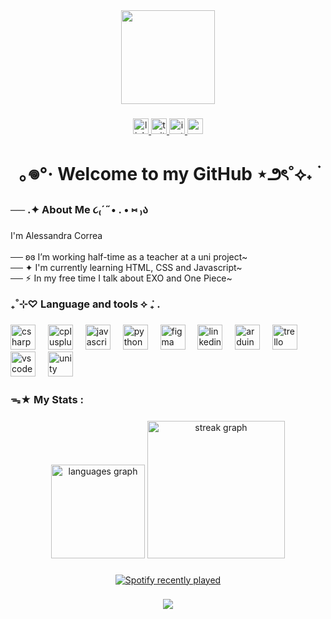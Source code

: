 <div align="center">
  <img height="150" src="https://media3.giphy.com/media/v1.Y2lkPTc5MGI3NjExaGprMXN0MXphbXU2eXBkbHZ0cTd2bzUzbnhvaWd3NWt4YnExNnhudCZlcD12MV9pbnRlcm5hbF9naWZfYnlfaWQmY3Q9Zw/Ad91OoLyqki6f0ICEe/giphy.gif"  />
</div>

###

<div align="center">
  <a href="https://www.linkedin.com/in/alessandraesilvacorrea/" target="_blank">
    <img src="https://img.shields.io/static/v1?message=LinkedIn&logo=linkedin&label=&color=0077B5&logoColor=white&labelColor=&style=for-the-badge" height="25" alt="linkedin logo"  />
  </a>
  <a href="https://www.instagram.com/fairylikegirl/" target="_blank">
    <img src="https://img.shields.io/static/v1?message=Twitter&logo=twitter&label=&color=1DA1F2&logoColor=white&labelColor=&style=for-the-badge" height="25" alt="twitter logo"  />
  </a>
  <a href="https://www.instagram.com/alessandra.img/" target="_blank">
    <img src="https://img.shields.io/static/v1?message=Instagram&logo=instagram&label=&color=E4405F&logoColor=white&labelColor=&style=for-the-badge" height="25" alt="instagram logo"  />
  </a>
  <a href="mailto:alessandraesilvacorrea@gmail.com" target="_blank">
    <img src="https://img.shields.io/static/v1?message=Gmail&logo=gmail&label=&color=D14836&logoColor=white&labelColor=&style=for-the-badge" height="25" alt="gmail logo"  />
  </a>
</div>

###

<h1 align="center">｡𖦹°‧ Welcome to my GitHub ⋆౨ৎ˚⟡˖ ࣪</h1>

###

<h3 align="left">── .✦ About Me ૮₍´˶• . • ⑅ ₎ა</h3>

###

<p align="left">I'm Alessandra Correa <br><br>── ʚɞ I’m working half-time as a  teacher at a uni project~<br>── ✦ I'm currently learning HTML, CSS and Javascript~<br>── ⚡︎ In my free time I talk about EXO and One Piece~</p>

###

<h3 align="left">₊˚⊹♡  Language and tools ⟡ ݁₊ .</h3>

###

<div align="left">
  <img src="https://cdn.jsdelivr.net/gh/devicons/devicon/icons/csharp/csharp-original.svg" height="40" alt="csharp logo"  />
  <img width="12" />
  <img src="https://cdn.jsdelivr.net/gh/devicons/devicon/icons/cplusplus/cplusplus-original.svg" height="40" alt="cplusplus logo"  />
  <img width="12" />
  <img src="https://cdn.jsdelivr.net/gh/devicons/devicon/icons/javascript/javascript-original.svg" height="40" alt="javascript logo"  />
  <img width="12" />
  <img src="https://cdn.jsdelivr.net/gh/devicons/devicon/icons/python/python-original.svg" height="40" alt="python logo"  />
  <img width="12" />
  <img src="https://cdn.jsdelivr.net/gh/devicons/devicon/icons/figma/figma-original.svg" height="40" alt="figma logo"  />
  <img width="12" />
  <img src="https://cdn.jsdelivr.net/gh/devicons/devicon/icons/linkedin/linkedin-original.svg" height="40" alt="linkedin logo"  />
  <img width="12" />
  <img src="https://cdn.jsdelivr.net/gh/devicons/devicon/icons/arduino/arduino-original.svg" height="40" alt="arduino logo"  />
  <img width="12" />
  <img src="https://cdn.jsdelivr.net/gh/devicons/devicon/icons/trello/trello-plain.svg" height="40" alt="trello logo"  />
  <img width="12" />
  <img src="https://cdn.jsdelivr.net/gh/devicons/devicon/icons/vscode/vscode-original.svg" height="40" alt="vscode logo"  />
  <img width="12" />
  <img src="https://cdn.jsdelivr.net/gh/devicons/devicon/icons/unity/unity-original.svg" height="40" alt="unity logo"  />
</div>

###

<h3 align="left">ᯓ★ My Stats :</h3>

###

<div align="center">
  <img src="https://github-readme-stats.vercel.app/api/top-langs?username=alessandraesilvacorrea&locale=en&hide_title=false&layout=compact&card_width=320&langs_count=5&theme=dracula&hide_border=false&order=2" height="150" alt="languages graph"  />
  <img src="https://streak-stats.demolab.com?user=alessandraesilvacorrea&locale=en&mode=daily&theme=dark&hide_border=false&border_radius=9&order=3" height="220" alt="streak graph"  />
</div>

###

<div align="center">
  <a href="https://open.spotify.com/user/21bcwmxfykdt422lvlcjktdvq">
    <img src="https://spotify-recently-played-readme.vercel.app/api?user=21bcwmxfykdt422lvlcjktdvq&count=5&unique=false" alt="Spotify recently played"  />
  </a>
</div>

###

<div align="center">
  <img src="https://visitor-badge.laobi.icu/badge?page_id=alessandraesilvacorrea.alessandraesilvacorrea&"  />
</div>

###
